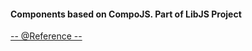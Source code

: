 <h4>Components based on CompoJS. Part of LibJS Project</h4>
<p> 
	<a href='http://tenbits.github.com/LibJS/'>-- @Reference --</a>
</p>